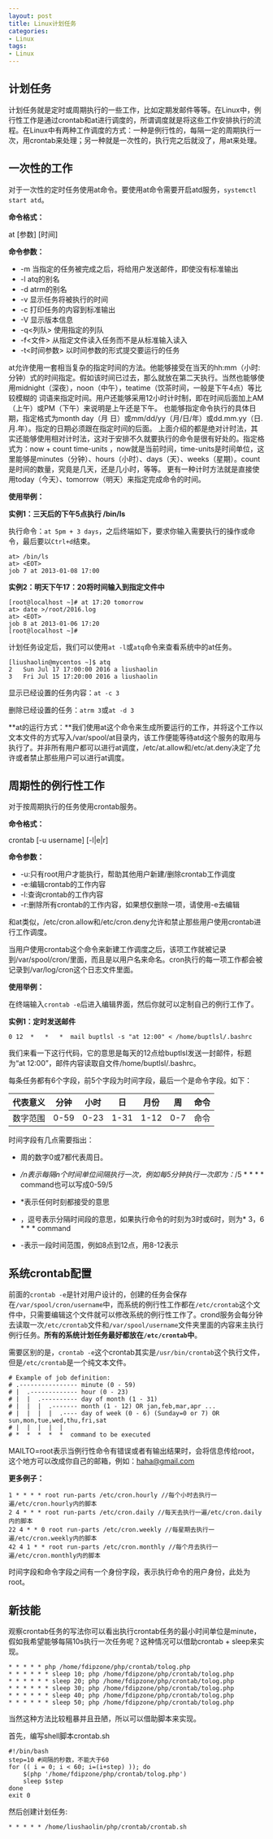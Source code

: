 ```yaml
---
layout: post
title: Linux计划任务
categories:
- Linux
tags:
- Linux
---
```


## 计划任务

计划任务就是定时或周期执行的一些工作，比如定期发邮件等等。在Linux中，例行性工作是通过crontab和at进行调度的，所谓调度就是将这些工作安排执行的流程。在Linux中有两种工作调度的方式：一种是例行性的，每隔一定的周期执行一次，用crontab来处理；另一种就是一次性的，执行完之后就没了，用at来处理。

## 一次性的工作

对于一次性的定时任务使用at命令。要使用at命令需要开启atd服务，`systemctl start atd`。

**命令格式：**

at [参数] [时间]

**命令参数：**

* -m 当指定的任务被完成之后，将给用户发送邮件，即使没有标准输出
* -l atq的别名
* -d atrm的别名
* -v 显示任务将被执行的时间
* -c 打印任务的内容到标准输出
* -V 显示版本信息
* -q<列队> 使用指定的列队
* -f<文件> 从指定文件读入任务而不是从标准输入读入
* -t<时间参数> 以时间参数的形式提交要运行的任务

at允许使用一套相当复杂的指定时间的方法。他能够接受在当天的hh:mm（小时:分钟）式的时间指定。假如该时间已过去，那么就放在第二天执行。当然也能够使用midnight（深夜），noon（中午），teatime（饮茶时间，一般是下午4点）等比较模糊的 词语来指定时间。用户还能够采用12小时计时制，即在时间后面加上AM（上午）或PM（下午）来说明是上午还是下午。 也能够指定命令执行的具体日期，指定格式为month day（月 日）或mm/dd/yy（月/日/年）或dd.mm.yy（日.月.年）。指定的日期必须跟在指定时间的后面。 上面介绍的都是绝对计时法，其实还能够使用相对计时法，这对于安排不久就要执行的命令是很有好处的。指定格式为：now + count time-units ，now就是当前时间，time-units是时间单位，这里能够是minutes（分钟）、hours（小时）、days（天）、weeks（星期）。count是时间的数量，究竟是几天，还是几小时，等等。 更有一种计时方法就是直接使用today（今天）、tomorrow（明天）来指定完成命令的时间。

**使用举例：**

**实例1：三天后的下午5点执行 /bin/ls**

执行命令：`at 5pm + 3 days`，之后终端如下，要求你输入需要执行的操作或命令，最后要以`Ctrl+d`结束。

```
at> /bin/ls
at> <EOT>
job 7 at 2013-01-08 17:00
```

**实例2：明天下午17：20将时间输入到指定文件中**

```
[root@localhost ~]# at 17:20 tomorrow
at> date >/root/2016.log
at> <EOT>
job 8 at 2013-01-06 17:20
[root@localhost ~]#
```

计划任务设定后，我们可以使用`at -l`或`atq`命令来查看系统中的at任务。

```
[liushaolin@mycentos ~]$ atq
2	Sun Jul 17 17:00:00 2016 a liushaolin
3	Fri Jul 15 17:20:00 2016 a liushaolin
```

显示已经设置的任务内容：`at -c 3`

删除已经设置的任务：`atrm 3`或`at -d 3`

**at的运行方式：**我们使用at这个命令来生成所要运行的工作，并将这个工作以文本文件的方式写入/var/spool/at目录内，该工作便能等待atd这个服务的取用与执行了。并非所有用户都可以进行at调度，/etc/at.allow和/etc/at.deny决定了允许或者禁止那些用户可以进行at调度。

## 周期性的例行性工作

对于按周期执行的任务使用crontab服务。

**命令格式：**

crontab [-u username] [-l|e|r]

**命令参数：**

* -u:只有root用户才能执行，帮助其他用户新建/删除crontab工作调度
* -e:编辑crontab的工作内容
* -l:查询crontab的工作内容
* -r:删除所有crontab的工作内容，如果想仅删除一项，请使用-e去编辑

和at类似，/etc/cron.allow和/etc/cron.deny允许和禁止那些用户使用crontab进行工作调度。

当用户使用crontab这个命令来新建工作调度之后，该项工作就被记录到/var/spool/cron/里面，而且是以用户名来命名。cron执行的每一项工作都会被记录到/var/log/cron这个日志文件里面。

**使用举例：**

在终端输入`crontab -e`后进入编辑界面，然后你就可以定制自己的例行工作了。

**实例1：定时发送邮件**

```
0 12  *   *   *  mail buptlsl -s "at 12:00" < /home/buptlsl/.bashrc
```

我们来看一下这行代码，它的意思是每天的12点给buptlsl发送一封邮件，标题为“at 12:00”，邮件内容读取自文件/home/buptlsl/.bashrc。

每条任务都有6个字段，前5个字段为时间字段，最后一个是命令字段。如下：

|代表意义|分钟|小时|日|月份|周|命令|
|-------|---|---|--|---|--|--|
|数字范围|0-59|0-23|1-31|1-12|0-7|命令|

时间字段有几点需要指出：

- 周的数字0或7都代表周日。

- */n表示每隔n个时间单位间隔执行一次，例如每5分钟执行一次即为：*/5 * * * *  command也可以写成0-59/5

- *表示任何时刻都接受的意思

- ，逗号表示分隔时间段的意思，如果执行命令的时刻为3时或6时，则为* 3，6 * * *  command

- -表示一段时间范围，例如8点到12点，用8-12表示

## 系统crontab配置

前面的`crontab -e`是针对用户设计的，创建的任务会保存在`/var/spool/cron/username`中，而系统的例行性工作都在`/etc/crontab`这个文件中，只需要编辑这个文件就可以修改系统的例行性工作了。crond服务会每分钟去读取一次`/etc/crontab`文件和`/var/spool/username`文件夹里面的内容来主执行例行任务。**所有的系统计划任务最好都放在`/etc/crontab`中**。

需要区别的是，`crontab -e`这个crontab其实是`/usr/bin/crontab`这个执行文件，但是`/etc/crontab`是一个纯文本文件。

```
# Example of job definition:
# .---------------- minute (0 - 59)
# |  .------------- hour (0 - 23)
# |  |  .---------- day of month (1 - 31)
# |  |  |  .------- month (1 - 12) OR jan,feb,mar,apr ...
# |  |  |  |  .---- day of week (0 - 6) (Sunday=0 or 7) OR sun,mon,tue,wed,thu,fri,sat
# |  |  |  |  |
# *  *  *  *  *  command to be executed
```

MAILTO=root表示当例行性命令有错误或者有输出结果时，会将信息传给root，这个地方可以改成你自己的邮箱，例如：haha@gmail.com

**更多例子：**

```
1 * * * * root run-parts /etc/cron.hourly //每个小时去执行一遍/etc/cron.hourly内的脚本
2 4 * * * root run-parts /etc/cron.daily //每天去执行一遍/etc/cron.daily内的脚本
22 4 * * 0 root run-parts /etc/cron.weekly //每星期去执行一遍/etc/cron.weekly内的脚本
42 4 1 * * root run-parts /etc/cron.monthly //每个月去执行一遍/etc/cron.monthly内的脚本
```

时间字段和命令字段之间有一个身份字段，表示执行命令的用户身份，此处为root。

## 新技能

观察crontab任务的写法你可以看出执行crontab任务的最小时间单位是minute，假如我希望能够每隔10s执行一次任务呢？这种情况可以借助crontab + sleep来实现。

```
* * * * * php /home/fdipzone/php/crontab/tolog.php
* * * * * * sleep 10; php /home/fdipzone/php/crontab/tolog.php
* * * * * * sleep 20; php /home/fdipzone/php/crontab/tolog.php
* * * * * * sleep 30; php /home/fdipzone/php/crontab/tolog.php
* * * * * * sleep 40; php /home/fdipzone/php/crontab/tolog.php
* * * * * * sleep 50; php /home/fdipzone/php/crontab/tolog.php
```

当然这种方法比较粗暴并且丑陋，所以可以借助脚本来实现。

首先，编写shell脚本crontab.sh

```
#!/bin/bash
step=10 #间隔的秒数，不能大于60
for (( i = 0; i < 60; i=(i+step) )); do
    $(php '/home/fdipzone/php/crontab/tolog.php')
    sleep $step
done
exit 0
```

然后创建计划任务:

```
* * * * * /home/liushaolin/php/crontab/crontab.sh
```



